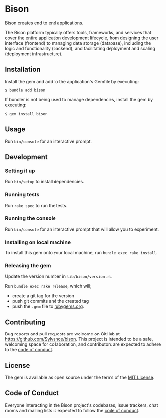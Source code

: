 # Bison

Bison creates end to end applications.

The Bison platform typically offers tools, frameworks, and services that cover the entire application development lifecycle, from designing the user interface (frontend) to managing data storage (database), including the logic and functionality (backend), and facilitating deployment and scaling (deployment infrastructure).

## Installation

Install the gem and add to the application's Gemfile by executing:

    $ bundle add bison

If bundler is not being used to manage dependencies, install the gem by executing:

    $ gem install bison

## Usage

Run `bin/console` for an interactive prompt.

## Development

### Setting it up

Run `bin/setup` to install dependencies.

### Running tests

Run `rake spec` to run the tests.

### Running the console

Run `bin/console` for an interactive prompt that will allow you to experiment.

### Installing on local machine

To install this gem onto your local machine, run `bundle exec rake install`.

### Releasing the gem

Update the version number in `lib/bison/version.rb`.

Run `bundle exec rake release`, which will;
 - create a git tag for the version
 - push git commits and the created tag
 - push the `.gem` file to [rubygems.org](https://rubygems.org).

## Contributing

Bug reports and pull requests are welcome on GitHub at https://github.com/Sylvance/bison. This project is intended to be a safe, welcoming space for collaboration, and contributors are expected to adhere to the [code of conduct](https://github.com/GEM_USERNAME/GEM_NAME/blob/main/CODE_OF_CONDUCT.md).

## License

The gem is available as open source under the terms of the [MIT License](https://opensource.org/licenses/MIT).

## Code of Conduct

Everyone interacting in the Bison project's codebases, issue trackers, chat rooms and mailing lists is expected to follow the [code of conduct](https://github.com/Sylvance/bison/blob/main/CODE_OF_CONDUCT.md).
